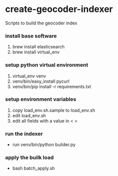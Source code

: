 # create-geocoder-indexer
Scripts to build the geocoder index

### install base software
1. brew install elasticsearch
1. brew install virtual_env

### setup python virtual environment
1. virtual_env venv
1. venv/bin/easy_install pycurl
1. venv/bin/pip install -r requirements.txt

### setup environment variables
1. copy load_env.sh.sample to load_env.sh
1. edit load_env.sh
1. edit all fields with a value in < >

### run the indexer
* run venv/bin/python builder.py

### apply the builk load
* bash batch_apply.sh



